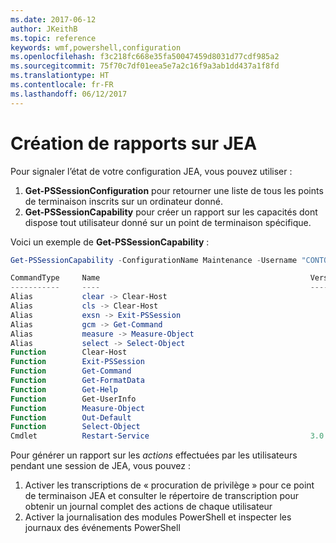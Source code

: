 ```yaml
---
ms.date: 2017-06-12
author: JKeithB
ms.topic: reference
keywords: wmf,powershell,configuration
ms.openlocfilehash: f3c218fc668e35fa50047459d8031d77cdf985a2
ms.sourcegitcommit: 75f70c7df01eea5e7a2c16f9a3ab1dd437a1f8fd
ms.translationtype: HT
ms.contentlocale: fr-FR
ms.lasthandoff: 06/12/2017
---
```

# <a name="reporting-on-jea"></a>Création de rapports sur JEA
Pour signaler l’état de votre configuration JEA, vous pouvez utiliser :
1.  **Get-PSSessionConfiguration** pour retourner une liste de tous les points de terminaison inscrits sur un ordinateur donné.
2.  **Get-PSSessionCapability** pour créer un rapport sur les capacités dont dispose tout utilisateur donné sur un point de terminaison spécifique.

Voici un exemple de **Get-PSSessionCapability** :
```powershell
Get-PSSessionCapability -ConfigurationName Maintenance -Username "CONTOSO\JohnDoe"

CommandType     Name                                               Version    Source           
-----------     ----                                               -------    ------           
Alias           clear -> Clear-Host                                                            
Alias           cls -> Clear-Host                                                              
Alias           exsn -> Exit-PSSession                                                         
Alias           gcm -> Get-Command                                                             
Alias           measure -> Measure-Object                                                      
Alias           select -> Select-Object                                                        
Function        Clear-Host                                                                     
Function        Exit-PSSession                                                                 
Function        Get-Command                                                                    
Function        Get-FormatData                                                                 
Function        Get-Help                                                                       
Function        Get-UserInfo                                                                   
Function        Measure-Object                                                                 
Function        Out-Default                                                                    
Function        Select-Object                                                                  
Cmdlet          Restart-Service                                    3.0.0.0 Microsof...


```

Pour générer un rapport sur les _actions_ effectuées par les utilisateurs pendant une session de JEA, vous pouvez :
1. Activer les transcriptions de « procuration de privilège » pour ce point de terminaison JEA et consulter le répertoire de transcription pour obtenir un journal complet des actions de chaque utilisateur
2. Activer la journalisation des modules PowerShell et inspecter les journaux des événements PowerShell

